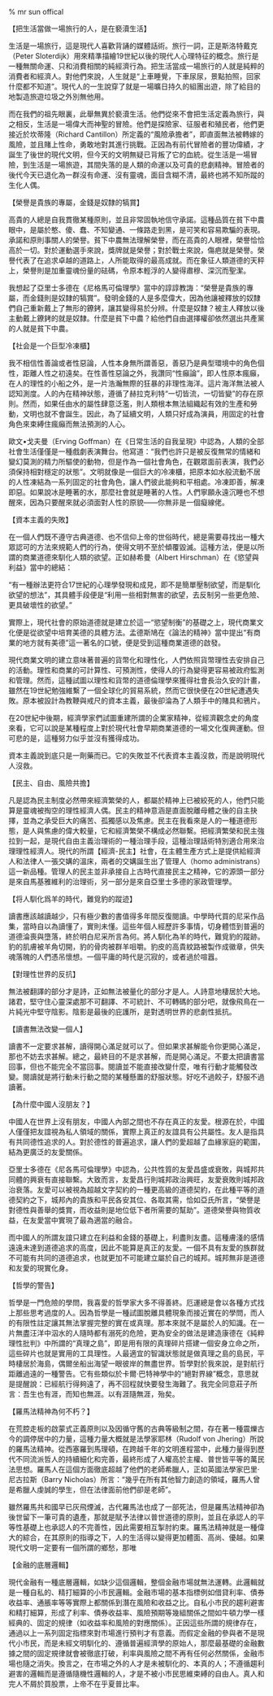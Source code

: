% mr sun offical

【把生活當做一場旅行的人，是在褻瀆生活】

生活是一場旅行，這是現代人喜歡背誦的媒體話術。旅行一詞，正是斯洛特戴克（Peter Sloterdijk）用來精準描繪19世紀以後的現代人心理特征的概念。旅行是一種無關命運、只和消費相關的純經濟行為。把生活當成一場旅行的人就是純粹的消費者和經濟人。對他們來說，人生就是“上車睡覺，下車尿尿，景點拍照，回家什麼都不知道”。現代人的一生說穿了就是一場曠日持久的組團出遊，除了給目的地製造旅遊垃圾之外別無他用。

而在我們的祖先眼裏，此舉無異於褻瀆生活。他們從來不會把生活定義為旅行，與之相反，生活是一場偉大而神聖的冒險。他們是探險家、征服者和殖民者，他們更接近於坎蒂隆（Richard Cantillon）所定義的“風險承擔者”，即直面無法被轉嫁的風險，並且賭上性命，勇敢地對其進行挑戰。正因為有前代冒險者的豐功偉績，才誕生了後世的現代文明，但今天的文明無疑已背叛了它的血統。從生活是一場冒險，到生活是一場旅遊，其間失落的是人類的命運以及可貴的悲劇精神。冒險者的後代今天已退化為一群沒有命運、沒有靈魂，面目含糊不清，最終也將不知所蹤的生化人偶。

【榮譽是貴族的專屬，金錢是奴隸的犒賞】

高貴的人總是自我貫徹某種原則，並且非常固執地信守承諾。這種品質在貧下中農眼中，是屬於憨、傻、蠢、不知變通、一條路走到黑，是可笑和容易欺騙的表現。承諾和原則事關人的榮譽。貧下中農無法理解榮譽，而在高貴的人眼裡，榮譽恰恰高於一切。對於運動選手來說，獎牌就是榮譽；對於戰士來說，傷疤就是榮譽。榮譽代表了在追求卓越的道路上，人所能取得的最高成就。而在象征人類道德的天秤上，榮譽則是加重靈魂份量的砝碼，令原本輕浮的人變得肅穆、深沉而聖潔。

我想起了亞里士多德在《尼格馬可倫理學》當中的諄諄教誨：“榮譽是貴族的專屬，而金錢則是奴隸的犒賞”。發明金錢的人是多麼偉大，因為他讓被釋放的奴隸們自己重新戴上了無形的鐐銬，讓其變得易於分辨。什麼是奴隸？被主人釋放以後主動戴上鐐銬的就是奴隸。什麼是貧下中農？給他們自由選擇權卻依然選出共產黨的人就是貧下中農。

【社会是一个巨型冷凍櫃】

我不相信性善論或者性惡論，人性本身無所謂善惡，善惡乃是典型環境中的角色個性，距離人性之初遠矣。在性善性惡論之外，我讚同“性癲論”，即人性原本瘋癲，在人的理性的小船之外，是一片浩瀚無際的狂暴的非理性海洋。這片海洋無法被人認知測度。人的內在精神狀態，遵循了赫拉克利特“一切皆流，一切皆變”的存在原則。然而，如果任由水的屬性肆意泛濫，則人類根本無法組織起有效的生產和勞動，文明也就不會誕生。因此，為了延續文明，人類只好成為演員，用固定的社會角色來束縛住瘋癲而無法預測的人心。

歐文•戈夫曼（Erving Goffman）在《日常生活的自我呈現》中認為，人類的全部社會生活僅僅是一種戲劇表演舞台。他寫道：“我們也許只是被反復無常的情緒和變幻莫測的精力所驅使的動物，但是作為一個社會角色，在觀眾面前表演，我們必須保持相對穩定的狀態”。文明就像是一個巨大的冷凍櫃，把原本如水般流動不居的人性凍結為一系列固定的社會角色，讓人們彼此能夠和平相處。冷凍即善，解凍即惡。如果說冰是睡著的水，那麼社會就是睡著的人性。人們寧願永遠沉睡也不想醒來，因為只要醒來就必須面對人性的原貌——你無非是一個癡線佬。

【資本主義的失敗】

在一個人們既不遵守古典道德、也不信仰上帝的世俗時代，總是需要尋找出一種大眾認可的方法來規範人們的行為，使得文明不至於傾覆毀滅。這種方法，便是以所謂的商業道德來馴化人類的欲望。正如赫希曼（Albert Hirschman）在《慾望與利益》當中的總結：

“有一種辦法更符合17世紀的心理學發現和成見，即不是簡單壓制欲望，而是馴化欲望的想法”，其具體手段便是“利用一些相對無害的欲望，去反制另一些更危險、更具破壞性的欲望。”

實際上，現代社會的原始道德就是建立於這一“慾望制衡”的基礎之上，現代商業文化便是從欲望中培育美德的具體方法。孟德斯鳩在《論法的精神》當中提出“有商業的地方就有美德”這一著名的口號，便是受到這種商業道德的啟發。

現代商業文明的建立意味著普遍的貨幣化和理性化，人們依照貨幣理性去安排自己的活動。理性和商業的可計算性、可預測性，使得人的行為變得更容易被政府監測和管理。然而，這種試圖以理性和貨幣的道德倫理學來獲得社會長治久安的計畫，雖然在19世紀勉強維繫了一個全球化的貿易系統，然而它很快便在20世紀遭遇失敗。原本被設計為教鞭與戒尺的資本主義，最後卻淪為了人類手中的賭具和鴉片。

在20世紀中後期，經濟學家們試圖重建所謂的企業家精神，從經濟觀念史的角度來看，它可以說是某種程度上對於現代社會早期商業道德的一場文化復興運動。但可悲的是，這種努力似乎並沒有獲得成功。

資本主義說到底只是一劑藥而已。它的失敗並不代表資本主義沒救，而是說明現代人沒救。

【民主、自由、風險共擔】

凡是認為民主制度必然帶來經濟繁榮的人，都屬於精神上已被絞死的人，他們只能算是靈魂被掏空的理性經濟人偶。民主的精神意涵是直面脫離母體之後的自主抉擇，並為之承受巨大的痛苦、孤獨感以及焦慮。民主在我看來是人的一種道德形態，是人與焦慮的偉大較量，它和經濟繁榮不構成必然聯繫。把經濟繁榮和民主強拉到一起，是現代自由主義治理術的一種治理手段，這種治理話術特別適合用來治理理性經濟人。現代的所謂【經濟-民主】社會，在主體生產方式上是提供給經濟人和法律人一張交媾的溫床，兩者的交媾誕生出了管理人（homo administrans）這一新品種。管理人的民主並非承接自上古時代直接民主之精神，它的源頭一部分是來自馬基雅維利的治理術，另一部分是來自亞里士多德的家政管理學。

【将人馴化爲羊的時代，難覓豹的蹤迹】

讀書應該越讀越少，只有極少數的書值得多年間反復閱讀。中學時代買的尼采作品集，當時自以為讀懂了，實則未懂。這些年個人經歷許多事情，切身體悟到普遍的道德淪喪與墮落，終於明白尼采所言為何。將人馴化為羊的時代，難覓豹的蹤跡。豹的肌膚被羊角切開，豹的骨肉被群羊咀嚼。豹皮的高貴紋路被製作成徽章，供失魂落魄的人們憑吊懷想。一個平庸的時代是沉寂的，或者過於喧囂。

【對理性世界的反抗】

無法被翻譯的部分才是詩，正如無法被量化的部分才是人。人詩意地棲居於大地。諸君，堅守住心靈深處那不可翻譯、不可統計、不可轉碼的部分吧，就像飛鳥在一片純光中堅守陰影。陰影是最後的庇護所，是對透明世界的悲劇性抵抗。

【讀書無法改變一個人】

讀書不一定要求甚解，讀得開心滿足就可以了。但如果求甚解能令你更開心滿足，那也不妨去求甚解。總之，最終目的不是求甚解，而是開心滿足。不要太把讀書當回事，但也不能完全不當回事。閱讀並不能直接改變什麼，唯有行動才能觸發改變。閱讀就是將行動未行動之間的某種懸置的舒服狀態。好吃不過餃子，舒服不過讀著。

【為什麼中國人沒朋友？】

中國人在世界上沒有朋友，中國人內部之間也不存在真正的友愛。根源在於，中國人僅僅把友誼視為私人領域的關係，實際上真正的友誼具有公共屬性。友人是指具有共同德性追求的人。對於德性的普遍追求，讓人們的愛超越了血緣家庭的範圍，結為更廣泛的友愛關係。

亞里士多德在《尼各馬可倫理學》中認為，公共性質的友愛昌盛或衰敗，與城邦共同體的興衰有直接聯繫。大致而言，友愛昌行則城邦政治興旺，友愛衰敗則城邦政治衰落。友愛可以被視為超越文字契約的一種更高級的道德契約，在此種平等的道德契約之下，城邦內的貴族和平民各安其位、各取其需，恰如亞氏所言，“榮譽是對德性與善舉的獎賞，而收益則是地位低下者所需要的幫助”。道德榮譽與物質收益，在友愛當中實現了最為適當的融合。

而中國人的所謂友誼只建立在利益和金錢的基礎上，利盡則友盡。這種膚淺的感情遠遠未達到道德追求的高度，因此不能算是真正的友愛。一個不具有友愛的族群就不可能有共同的道德追求，也就更加不可能建立屬於自己的城邦。城邦無非是道德和友愛的現實化身。

【哲學的警告】

哲學是一門危險的學問，我喜愛的哲學家大多不得善終。厄運總是會以各種方式找上那些思考過度的人。因為哲學是一種試圖脫離具體現象而接近實在的學問，而人的有限性註定讓其無法掌握完整的實在或真理。那本來就不是屬於人的知識。在一片無盡汪洋中泅水的人隨時都有溺死的危險，更為安全的做法是建造康德在《純粹理性批判》中所謂的“真理之島”，即是用有限的真理碎片搭建一個安身立命之所，這些碎片也就是實用的工具理性。人最適宜的智識狀態就是做真理之島的島民，平時棲居於海島，偶爾坐船出海望一眼彼岸的無盡世界。哲學對於我來說，是對航行距離過遠的一種警告。它有些類似於卡爾·巴特神學中的“絕對界線”概念，意思就是提醒說：已經航行得夠遠了，再不回程就快要發生海難了。我完全同意莊子所言：吾生也有涯，而知也無涯。以有涯隨無涯，殆矣。

【羅馬法精神為何不朽？】

在荒腔走板的啟蒙式正義原則以及因循守舊的古典等級制之間，存在著一種震爍古今的調停居中的力量，這種力量大概就是法學家耶林（Rudolf von Jhering）所說的羅馬法精神。從西塞羅到馬理頓，在跨越千年的文明進程當中，此種力量得到歷代不同流派哲人的持續細化和完善，最終形成了人權高於主權、普世皆平等的萬民法思想。羅馬人在這個方面徹底超越了他們的老師希臘人，正如英國法學家巴里·尼古拉斯（Barry Nicholas）所言：“幾乎在所有其他智力創造的領域，羅馬人曾是希臘人虔誠的學生，但在法律面前他們卻是老師”。

雖然羅馬共和國早已灰飛煙滅，古代羅馬法也成了一部死法，但是羅馬法精神卻為後世留下一筆可貴的遺產，那就是賦予法律以普世道德的原則，並且在承認人的平等性基礎上也承認人的不完善性，因此需要相互掣肘約束。羅馬法精神就是一種偉大的綜合，在其原則的指導之下，人的生活得以變得更加體面、高尚、優越。如果現代文明一定要有一個所謂的鄉愁，那唯

【金融的底層邏輯】

現代金融有一種底層邏輯，如缺少這個邏輯，整個金融市場就無法運轉。此邏輯就是一種自私的、精打細算的小市民邏輯。金融市場的基本指標例如借貸利率、債券收益率、通脹率等等實際上都關係到潛在風險和收益之比。自私小市民的趨利避害和精打細算，形成了利率、債券收益率、風險預期等幾組關係之間如牛頓力學一樣經典的、固定的規律（如收益率和風險的對應關係）。正因這些所謂的規律存在，通過以上一系列固定指標來對市場進行預判才有意義。而假定金融的參與者不是現代小市民，而是未經文明馴化的、遵循普遍經濟學的原始人，那麼最基礎的金融數據之間的固定規律就會被徹底打破，利率與風險之間不再有任何必然關係，金融市場也隨之消失。換言之，在市場之外的人才是未被馴化的、本真的人；不遵循趨利避害的邏輯而是遵循隨機性邏輯的人，才是不被小市民思維束縛的自由人。真人和完人不屑於買股票，上帝不在乎夏普比率。
